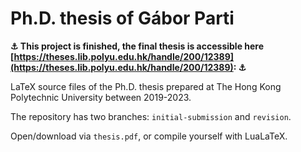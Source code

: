 # Ph.D. thesis of Gábor Parti

**⚓ This project is finished, the final thesis is accessible here [https://theses.lib.polyu.edu.hk/handle/200/12389](https://theses.lib.polyu.edu.hk/handle/200/12389):  ⚓**

LaTeX source files of the Ph.D. thesis prepared at The Hong Kong Polytechnic University between 2019-2023.

The repository has two branches: `initial-submission` and `revision`.

Open/download via `thesis.pdf`, or compile yourself with LuaLaTeX.

